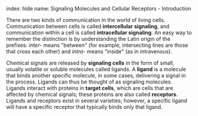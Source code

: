 index: hide
name: Signaling Molecules and Cellular Receptors - Introduction

There are two kinds of communication in the world of living cells. Communication between cells is called  **intercellular signaling**, and communication within a cell is called  **intracellular signaling**. An easy way to remember the distinction is by understanding the Latin origin of the prefixes:  *inter-* means "between" (for example, intersecting lines are those that cross each other) and  *intra-* means "inside" (as in intravenous).

Chemical signals are released by  **signaling cells** in the form of small, usually volatile or soluble molecules called ligands. A  **ligand** is a molecule that binds another specific molecule, in some cases, delivering a signal in the process. Ligands can thus be thought of as signaling molecules. Ligands interact with proteins in  **target cells**, which are cells that are affected by chemical signals; these proteins are also called  **receptors**. Ligands and receptors exist in several varieties; however, a specific ligand will have a specific receptor that typically binds only that ligand.
